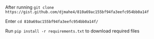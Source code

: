 After running ```git clone https://gist.github.com/djmahe4/810a69ac155bf94fa3eefc954bb0a14f```

Enter ```cd 810a69ac155bf94fa3eefc954bb0a14f/ ```

Run ```pip install -r requirements.txt``` to download required files
